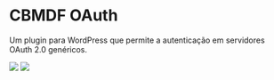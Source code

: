# CBMDF OAuth

Um plugin para WordPress que permite a autenticação em servidores OAuth 2.0 genéricos.

<img src="https://i.imgur.com/x5bPy09.png">

<img src="https://i.imgur.com/DOO1iK9.png">
